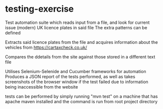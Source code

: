 # testing-exercise

Test automation suite which reads input from a file, and look for current issue (modern) UK licence plates in said file
The extra patterns can be defined

Extracts said licence plates from the file and acquires information about the vehicles from https://cartaxcheck.co.uk/

Compares the ddetails from the site against those stored in a different text file


Utilises Selenium-Selenide and Cucumber frameworks for automation
Produces a JSON report of the tests performed, as well as takes screenshots of the browser window if the test failed due to information being inaccessible from the website

tests can be performed by simply running "mvn test" on a machine that has apache maven installed and the command is run from root project directory
